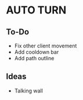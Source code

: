 # AUTO TURN

## To-Do

* Fix other client movement
* Add cooldown bar
* Add path outline

## Ideas

* Talking wall
